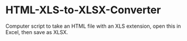 # HTML-XLS-to-XLSX-Converter
Computer script to take an HTML file with an XLS extension, open this in Excel, then save as XLSX.
